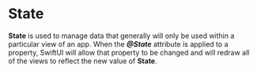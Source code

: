 # State

**State** is used to manage data that generally will only be used within a particular view of an app. When the ***@State*** attribute is applied to a property, SwiftUI will allow that property to be changed and will redraw all of the views to reflect the new value of **State**.